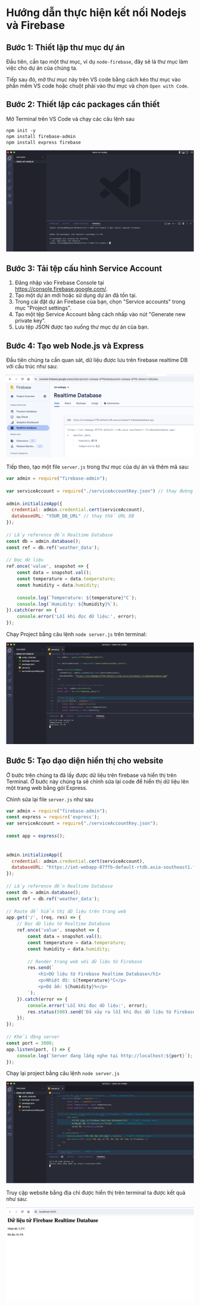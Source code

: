 # Hướng dẫn thực hiện kết nối Nodejs và Firebase

## Bước 1: Thiết lập thư mục dự án

Đầu tiên, cần tạo một thư mục, ví dụ `node-firebase`, đây sẽ là thư mục làm việc cho dự án của chúng ta.

Tiếp sau đó, mở thư mục này trên VS code bằng cách kéo thư mục vào phần mềm VS code hoặc chuột phải vào thư mục và chọn `Open with Code`.

## Bước 2: Thiết lập các packages cần thiết

Mở Terminal trên VS Code và chạy các câu lệnh sau

```nodejs
npm init -y
npm install firebase-admin
npm install express firebase
```

![png](images/install-pk.png)

## Bước 3: Tải tệp cấu hình Service Account
1. Đăng nhập vào Firebase Console tại https://console.firebase.google.com/.
2. Tạo một dự án mới hoặc sử dụng dự án đã tồn tại.
3. Trong cài đặt dự án Firebase của bạn, chọn "Service accounts" trong mục "Project settings".
4. Tạo một tệp Service Account bằng cách nhấp vào nút "Generate new private key".
5. Lưu tệp JSON được tạo xuống thư mục dự án của bạn.


## Bước 4: Tạo web Node.js và Express

Đầu tiên chúng ta cần quan sát, dữ liệu được lưu trên firebase realtime DB với cấu trúc như sau:

![png](images/firebase.png)

Tiếp theo, tạo một file `server.js` trong thư mục của dự án và thêm mã sau:

```js
var admin = require("firebase-admin");

var serviceAccount = require("./serviceAccountKey.json") // thay đường dẫn đến tệp Service Account đã tải xuống ở bước 3;

admin.initializeApp({
  credential: admin.credential.cert(serviceAccount),
  databaseURL: "YOUR_DB_URL" // thay thế URL DB
});

// Lấy reference đến Realtime Database
const db = admin.database();
const ref = db.ref('weather_data');

// Đọc dữ liệu
ref.once('value', snapshot => {
    const data = snapshot.val();
    const temperature = data.temperature;
    const humidity = data.humidity;

    console.log(`Temperature: ${temperature}°C`);
    console.log(`Humidity: ${humidity}%`);
}).catch(error => {
    console.error('Lỗi khi đọc dữ liệu:', error);
});
```
Chạy Project bằng câu lệnh `node server.js` trên terminal:

![png](images/kq1.png)

## Bước 5: Tạo dạo diện hiển thị cho website
Ở bước trên chúng ta đã lấy được dữ liệu trên firebase và hiển thị trên Terminal. Ở bước này chúng ta sẽ chỉnh sửa lại code để hiển thị dữ liệu lên một trang web bằng gói Express.

Chỉnh sửa lại file `server.js` như sau

```js
var admin = require("firebase-admin");
const express = require('express');
var serviceAccount = require("./serviceAccountKey.json");

const app = express();


admin.initializeApp({
  credential: admin.credential.cert(serviceAccount),
  databaseURL: "https://iot-webapp-87ffb-default-rtdb.asia-southeast1.firebasedatabase.app"
});

// Lấy reference đến Realtime Database
const db = admin.database();
const ref = db.ref('weather_data');

// Route để hiển thị dữ liệu trên trang web
app.get('/', (req, res) => {
    // Đọc dữ liệu từ Realtime Database
    ref.once('value', snapshot => {
        const data = snapshot.val();
        const temperature = data.temperature;
        const humidity = data.humidity;

        // Render trang web với dữ liệu từ Firebase
        res.send(`
            <h1>Dữ liệu từ Firebase Realtime Database</h1>
            <p>Nhiệt độ: ${temperature}°C</p>
            <p>Độ ẩm: ${humidity}%</p>
        `);
    }).catch(error => {
        console.error('Lỗi khi đọc dữ liệu:', error);
        res.status(500).send('Đã xảy ra lỗi khi đọc dữ liệu từ Firebase.');
    });
});

// Khởi động server
const port = 3000;
app.listen(port, () => {
    console.log(`Server đang lắng nghe tại http://localhost:${port}`);
});

```
Chạy lại project bằng câu lệnh `node server.js`

![png](images/kq2.png)

Truy cập website bằng địa chỉ được hiển thị trên terminal ta được kết quả như sau: 

![png](images/kq3.png)